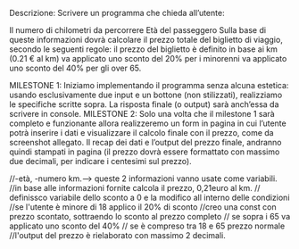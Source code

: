 Descrizione:
Scrivere un programma che chieda all’utente:

Il numero di chilometri da percorrere
Età del passeggero
Sulla base di queste informazioni dovrà calcolare il prezzo totale del biglietto di viaggio, secondo le seguenti regole:
il prezzo del biglietto è definito in base ai km (0.21 € al km)
va applicato uno sconto del 20% per i minorenni
va applicato uno sconto del 40% per gli over 65.

MILESTONE 1:
Iniziamo implementando il programma senza alcuna estetica: usando esclusivamente due input e un bottone (non stilizzati), realizziamo le specifiche scritte sopra. La risposta finale (o output) sarà anch’essa da scrivere in console.
MILESTONE 2:
Solo una volta che il milestone 1 sarà completo e funzionante allora realizzeremo un form in pagina in cui l’utente potrà inserire i dati e visualizzare il calcolo finale con il prezzo, come da screenshot allegato. Il recap dei dati e l’output del prezzo finale, andranno quindi stampati in pagina (il prezzo dovrà essere formattato con massimo due decimali, per indicare i centesimi sul prezzo).

//-età, -numero km.--> queste 2 informazioni vanno usate come variabili.
//in base  alle informazioni fornite calcola il prezzo, 0,21euro al km.
// definissco variabile dello sconto a 0 e la modifico all interno delle condizioni
//se l'utente è minore di 18 applico il 20% di sconto
//creo una const con prezzo scontato, sottraendo  lo sconto al prezzo completo
// se sopra i 65 va applicato uno sconto del 40%
// se è compreso tra 18 e 65 prezzo normale
//l'output del prezzo è rielaborato con massimo 2 decimali.
